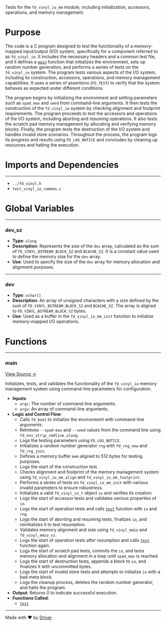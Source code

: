 <!--------------------------------------------------------------------------------->
<!-- IMPORTANT: This file is auto-generated by Driver (https://driver.ai). -------->
<!-- Manual edits may be overwritten on future commits. --------------------------->
<!--------------------------------------------------------------------------------->

Tests for the `fd_vinyl_io_mm` module, including initialization, accessors, operations, and memory management.

# Purpose
The code is a C program designed to test the functionality of a memory-mapped input/output (I/O) system, specifically for a component referred to as `fd_vinyl_io`. It includes the necessary headers and a common test file, and it defines a [`main`](<#main>) function that initializes the environment, sets up random number generation, and performs a series of tests on the `fd_vinyl_io` system. The program tests various aspects of the I/O system, including its construction, accessors, operations, and memory management capabilities. It uses a series of assertions (`FD_TEST`) to verify that the system behaves as expected under different conditions.

The program begins by initializing the environment and setting parameters such as `spad_max` and `seed` from command-line arguments. It then tests the construction of the `fd_vinyl_io` system by checking alignment and footprint requirements. The program proceeds to test the accessors and operations of the I/O system, including aborting and resuming operations. It also tests the scratch pad memory management by allocating and verifying memory blocks. Finally, the program tests the destruction of the I/O system and handles invalid store scenarios. Throughout the process, the program logs its progress and results using `FD_LOG_NOTICE` and concludes by cleaning up resources and halting the execution.
# Imports and Dependencies

---
- `../fd_vinyl.h`
- `test_vinyl_io_common.c`


# Global Variables

---
### dev\_sz
- **Type**: ``ulong``
- **Description**: Represents the size of the `dev` array, calculated as the sum of `FD_VINYL_BSTREAM_BLOCK_SZ` and `BCACHE_SZ`. It is a constant value used to define the memory size for the `dev` array.
- **Use**: Used to specify the size of the `dev` array for memory allocation and alignment purposes.


---
### dev
- **Type**: ``uchar[]``
- **Description**: An array of unsigned characters with a size defined by the sum of `FD_VINYL_BSTREAM_BLOCK_SZ` and `BCACHE_SZ`. The array is aligned to `FD_VINYL_BSTREAM_BLOCK_SZ` bytes.
- **Use**: Used as a buffer in the `fd_vinyl_io_mm_init` function to initialize memory-mapped I/O operations.


# Functions

---
### main<!-- {{#callable:main}} -->
[View Source →](<../../../../../src/vinyl/io/test_vinyl_io_mm.c#L6>)

Initializes, tests, and validates the functionality of the `fd_vinyl_io` memory management system using command-line parameters for configuration.
- **Inputs**:
    - `argc`: The number of command-line arguments.
    - `argv`: An array of command-line arguments.
- **Logic and Control Flow**:
    - Calls `fd_boot` to initialize the environment with command-line arguments.
    - Retrieves `--spad-max` and `--seed` values from the command line using `fd_env_strip_cmdline_ulong`.
    - Logs the testing parameters using `FD_LOG_NOTICE`.
    - Initializes a random number generator `rng` with `fd_rng_new` and `fd_rng_join`.
    - Defines a memory buffer `mem` aligned to 512 bytes for testing purposes.
    - Logs the start of the construction test.
    - Checks alignment and footprint of the memory management system using `fd_vinyl_io_mm_align` and `fd_vinyl_io_mm_footprint`.
    - Performs a series of tests on `fd_vinyl_io_mm_init` with various invalid parameters to ensure robustness.
    - Initializes a valid `fd_vinyl_io_t` object `io` and verifies its creation.
    - Logs the start of accessor tests and validates various properties of `io`.
    - Logs the start of operation tests and calls [`test`](<test_vinyl_io_common.c.md#test>) function with `io` and `rng`.
    - Logs the start of aborting and resuming tests, finalizes `io`, and reinitializes it to test resumption.
    - Validates memory alignment and size using `fd_vinyl_mmio` and `fd_vinyl_mmio_sz`.
    - Logs the start of operation tests after resumption and calls [`test`](<test_vinyl_io_common.c.md#test>) function again.
    - Logs the start of scratch pad tests, commits the `io`, and tests memory allocation and alignment in a loop until `spad_max` is reached.
    - Logs the start of destruction tests, appends a block to `io`, and finalizes it with uncommitted bytes.
    - Logs the start of invalid store tests and attempts to initialize `io` with a bad meta block.
    - Logs the cleanup process, deletes the random number generator, and halts the program.
- **Output**: Returns 0 to indicate successful execution.
- **Functions Called**:
    - [`test`](<test_vinyl_io_common.c.md#test>)



---
Made with ❤️ by [Driver](https://www.driver.ai/)